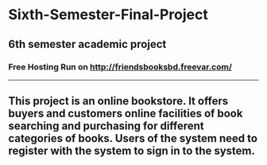 # Sixth-Semester-Final-Project
## 6th semester academic project
### Free Hosting Run on http://friendsbooksbd.freevar.com/
---
This project is an online bookstore. It offers buyers and customers online facilities of book searching and purchasing for different categories of books. Users of the system need to register with the system to sign in to the system. 
---
